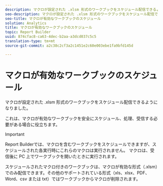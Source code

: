 ```yaml
---
description: マクロが設定された .xlsm 形式のワークブックをスケジュール配信できるようになりました。
seo-description: マクロが設定された .xlsm 形式のワークブックをスケジュール配信できるようになりました。
seo-title: マクロが有効なワークブックのスケジュール
solution: Analytics
title: マクロが有効なワークブックのスケジュール
topic: Report Builder
uuid: 874cfac8-ca63-4dec-b2aa-a3dcd037c5c5
translation-type: tm+mt
source-git-commit: a2c38c2cf3a2c1451e2c60e003ebe1fa9bfd145d

---
```



# マクロが有効なワークブックのスケジュール

マクロが設定された .xlsm 形式のワークブックをスケジュール配信できるようになりました。

これは、マクロが有効なワークブックを安全にスケジュール、処理、受信する必要がある場合に役立ちます。

>[!IMPORTANT]
>
>Report Builderでは、マクロを含むワークブックをスケジュールできますが、スケジュールされた各実行時にこれらのマクロは実行されません。 マクロは、受信後に PC 上でワークブックを開いたときに実行されます。

スケジュールされたマクロ付きのワークブックは、マクロが有効な形式（.xlsm）でのみ配信できます。その他のサポートされている形式（xls、xlsx、PDF、Word、csv または txt）ではワークブックからマクロが削除されます。
